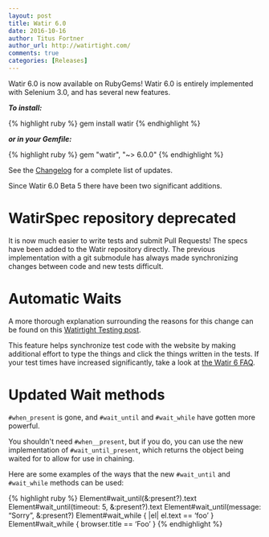 ```yaml
---
layout: post
title: Watir 6.0
date: 2016-10-16
author: Titus Fortner
author_url: http://watirtight.com/
comments: true
categories: [Releases]
---
```


Watir 6.0 is now available on RubyGems! Watir 6.0 is entirely implemented
with Selenium 3.0, and has several new features.
<!--more-->

***To install:***

{% highlight ruby %}
gem install watir
{% endhighlight %}

***or in your Gemfile:*** 

{% highlight ruby %}
gem "watir", "~> 6.0.0"
{% endhighlight %}

See the [Changelog](https://github.com/watir/watir/blob/master/CHANGES.md) 
for a complete list of updates.

Since Watir 6.0 Beta 5 there have been two significant additions.

# WatirSpec repository deprecated
It is now much easier to write tests and submit Pull Requests!
The specs have been added to the Watir repository directly. The 
previous implementation with a git submodule has always made 
synchronizing changes between code and new tests difficult.

# Automatic Waits
A more thorough explanation surrounding the reasons for this change can
be found on this 
[Watirtight Testing post](http://watirtight.com/2016/10/13/wait-in-the-watir.html).

This feature helps synchronize test code with the website by making
additional effort to type the things and click the things written in
the tests. If your test times have increased significantly, take a look at
[the Watir 6 FAQ](/watir-6-faq/#H).

# Updated Wait methods

`#when_present` is gone, and `#wait_until` and `#wait_while` have gotten
more powerful. 

You shouldn't need `#when__present`, but if you do, you can use the new
implementation of `#wait_until_present`, which returns the object
being waited for to allow for use in chaining.

Here are some examples of the ways that the new `#wait_until` and
`#wait_while` methods can be used:

{% highlight ruby %}
Element#wait_until(&:present?).text
Element#wait_until(timeout: 5, &:present?).text
Element#wait_until(message: “Sorry”, &:present?)
Element#wait_while { |el| el.text == ‘foo’ }
Element#wait_while { browser.title == ‘Foo’ }
{% endhighlight %}
